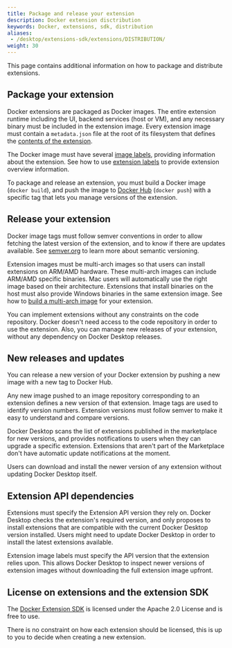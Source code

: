 ```yaml
---
title: Package and release your extension
description: Docker extension disctribution
keywords: Docker, extensions, sdk, distribution
aliases: 
 - /desktop/extensions-sdk/extensions/DISTRIBUTION/
weight: 30
---
```


This page contains additional information on how to package and distribute extensions.

## Package your extension

Docker extensions are packaged as Docker images. The entire extension runtime including the UI, backend services (host or VM), and any necessary binary must be included in the extension image.
Every extension image must contain a `metadata.json` file at the root of its filesystem that defines the [contents of the extension](../architecture/metadata.md).

The Docker image must have several [image labels](labels.md), providing information about the extension. See how to use [extension labels](labels.md) to provide extension overview information.

To package and release an extension, you must build a Docker image (`docker build`), and push the image to [Docker Hub](https://hub.docker.com/) (`docker push`) with a specific tag that lets you manage versions of the extension.

## Release your extension

Docker image tags must follow semver conventions in order to allow fetching the latest version of the extension, and to know if there are updates available. See [semver.org](https://semver.org/) to learn more about semantic versioning.

Extension images must be multi-arch images so that users can install extensions on ARM/AMD hardware. These multi-arch images can include ARM/AMD specific binaries. Mac users will automatically use the right image based on their architecture.
Extensions that install binaries on the host must also provide Windows binaries in the same extension image. See how to [build a multi-arch image](multi-arch.md) for your extension.

You can implement extensions without any constraints on the code repository. Docker doesn't need access to the code repository in order to use the extension. Also, you can manage new releases of your extension, without any dependency on Docker Desktop releases.

## New releases and updates

You can release a new version of your Docker extension by pushing a new image with a new tag to Docker Hub.

Any new image pushed to an image repository corresponding to an extension defines a new version of that extension. Image tags are used to identify version numbers. Extension versions must follow semver to make it easy to understand and compare versions.

Docker Desktop scans the list of extensions published in the marketplace for new versions, and provides notifications to users when they can upgrade a specific extension. Extensions that aren't part of the Marketplace don't have automatic update notifications at the moment.

Users can download and install the newer version of any extension without updating Docker Desktop itself.

## Extension API dependencies

Extensions must specify the Extension API version they rely on. Docker Desktop checks the extension's required version, and only proposes to install extensions that are compatible with the current Docker Desktop version installed. Users might need to update Docker Desktop in order to install the latest extensions available.

Extension image labels must specify the API version that the extension relies upon. This allows Docker Desktop to inspect newer versions of extension images without downloading the full extension image upfront.

## License on extensions and the extension SDK

The [Docker Extension SDK](https://www.npmjs.com/package/@docker/extension-api-client) is licensed under the Apache 2.0 License and is free to use.

There is no constraint on how each extension should be licensed, this is up to you to decide when creating a new extension.
